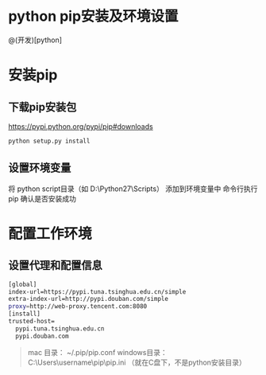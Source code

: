 # python pip安装及环境设置

@(开发)[python]

# 安装pip
## 下载pip安装包

https://pypi.python.org/pypi/pip#downloads

```python
python setup.py install
```

## 设置环境变量

将 python script目录（如 D:\Python27\Scripts） 添加到环境变量中
命令行执行 pip 确认是否安装成功

# 配置工作环境
## 设置代理和配置信息
```bash
[global]
index-url=https://pypi.tuna.tsinghua.edu.cn/simple
extra-index-url=http://pypi.douban.com/simple
proxy=http://web-proxy.tencent.com:8080
[install]
trusted-host=
  pypi.tuna.tsinghua.edu.cn
  pypi.douban.com
```
>mac 目录： ~/.pip/pip.conf
>windows目录： C:\Users\username\pip\pip.ini   （就在C盘下，不是python安装目录）
 


